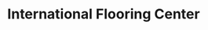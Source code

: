 ---
title: "International Flooring Center"
url: /los-angeles/international-flooring-center/
shop: flooring
---